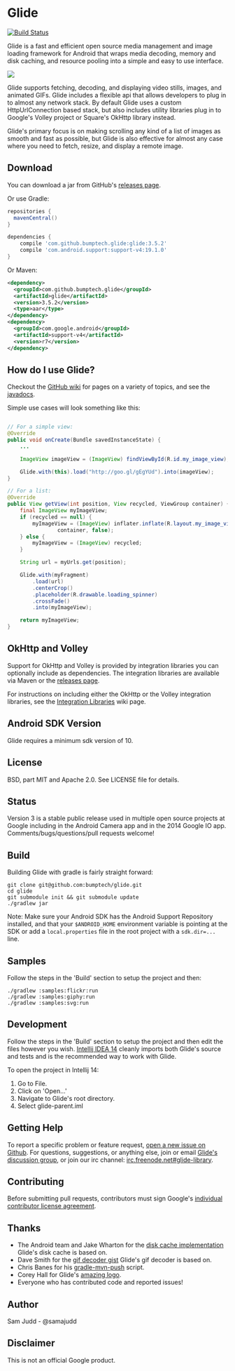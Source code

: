 Glide
=====

[![Build Status](https://travis-ci.org/bumptech/glide.svg?branch=master)](https://travis-ci.org/bumptech/glide)

Glide is a fast and efficient open source media management and image loading framework for Android that wraps media
decoding, memory and disk caching, and resource pooling into a simple and easy to use interface.

![](static/glide_logo.png)

Glide supports fetching, decoding, and displaying video stills, images, and animated GIFs. Glide includes a flexible api
that allows developers to plug in to almost any network stack. By default Glide uses a custom HttpUrlConnection based
stack, but also includes utility libraries plug in to Google's Volley project or Square's OkHttp library instead.

Glide's primary focus is on making scrolling any kind of a list of images as smooth and fast as possible, but Glide is
also effective for almost any case where you need to fetch, resize, and display a remote image.

Download
--------
You can download a jar from GitHub's [releases page][1].

Or use Gradle:

```groovy
repositories {
  mavenCentral()
}

dependencies {
    compile 'com.github.bumptech.glide:glide:3.5.2'
    compile 'com.android.support:support-v4:19.1.0'
}
```

Or Maven:

```xml
<dependency>
  <groupId>com.github.bumptech.glide</groupId>
  <artifactId>glide</artifactId>
  <version>3.5.2</version>
  <type>aar</type>
</dependency>
<dependency>
  <groupId>com.google.android</groupId>
  <artifactId>support-v4</artifactId>
  <version>r7</version>
</dependency>
```

How do I use Glide?
-------------------
Checkout the [GitHub wiki][2] for pages on a variety of topics, and see the [javadocs][3].

Simple use cases will look something like this:

```Java

// For a simple view:
@Override
public void onCreate(Bundle savedInstanceState) {
    ...

    ImageView imageView = (ImageView) findViewById(R.id.my_image_view);

    Glide.with(this).load("http://goo.gl/gEgYUd").into(imageView);
}

// For a list:
@Override
public View getView(int position, View recycled, ViewGroup container) {
    final ImageView myImageView;
    if (recycled == null) {
        myImageView = (ImageView) inflater.inflate(R.layout.my_image_view,
                container, false);
    } else {
        myImageView = (ImageView) recycled;
    }

    String url = myUrls.get(position);

    Glide.with(myFragment)
        .load(url)
        .centerCrop()
        .placeholder(R.drawable.loading_spinner)
        .crossFade()
        .into(myImageView);

    return myImageView;
}

```

OkHttp and Volley
-----------------
Support for OkHttp and Volley is provided by integration libraries you can optionally include as dependencies. The
integration libraries are available via Maven or the [releases page][1].

For instructions on including either the OkHttp or the Volley integration libraries, see the
[Integration Libraries][12] wiki page.

Android SDK Version
-------------------
Glide requires a minimum sdk version of 10.

License
-------
BSD, part MIT and Apache 2.0. See LICENSE file for details.

Status
------
Version 3 is a stable public release used in multiple open source projects at Google including in the Android Camera
app and in the 2014 Google IO app. Comments/bugs/questions/pull requests welcome!

Build
------
Building Glide with gradle is fairly straight forward:

```
git clone git@github.com:bumptech/glide.git
cd glide
git submodule init && git submodule update
./gradlew jar
```

Note: Make sure your Android SDK has the Android Support Repository installed, and that your `$ANDROID_HOME` environment
variable is pointing at the SDK or add a `local.properties` file in the root project with a `sdk.dir=...` line.

Samples
-------
Follow the steps in the 'Build' section to setup the project and then:

```
./gradlew :samples:flickr:run
./gradlew :samples:giphy:run
./gradlew :samples:svg:run
```

Development
-----------
Follow the steps in the 'Build' section to setup the project and then edit the files however you wish.
[Intellij IDEA 14][4] cleanly imports both Glide's source and tests and is the recommended way to work with Glide.

To open the project in Intellij 14:

1. Go to File.
2. Click on 'Open...'
3. Navigate to Glide's root directory.
4. Select glide-parent.iml

Getting Help
------------
To report a specific problem or feature request, [open a new issue on Github][5]. For questions, suggestions, or
anything else, join or email [Glide's discussion group][6], or join our irc channel: [irc.freenode.net#glide-library][13].

Contributing
------------
Before submitting pull requests, contributors must sign Google's [individual contributor license agreement][7].

Thanks
------
* The Android team and Jake Wharton for the [disk cache implementation][8] Glide's disk cache is based on.
* Dave Smith for the [gif decoder gist][9] Glide's gif decoder is based on.
* Chris Banes for his [gradle-mvn-push][10] script.
* Corey Hall for Glide's [amazing logo][11].
* Everyone who has contributed code and reported issues!

Author
------
Sam Judd - @samajudd

Disclaimer
---------
This is not an official Google product.

[1]: https://github.com/bumptech/glide/releases
[2]: https://github.com/bumptech/glide/wiki
[3]: http://bumptech.github.io/glide/javadocs/latest/index.html
[4]: https://www.jetbrains.com/idea/download/
[5]: https://github.com/bumptech/glide/issues/new?body=**Glide%20Version/Integration%20library%20(if%20any)**:%0A**Device/Android%20Version**:%0A**Issue%20details/Repro%20steps**:%0A%0A**Glide%20load%20line**:%0A```%0AGlide.with(context)...%3B%0A```%0A%0A**Stack%20trace**:%0A```%0Apaste%20stack%20trace%20here%0A```
[6]: https://groups.google.com/forum/#!forum/glidelibrary
[7]: https://developers.google.com/open-source/cla/individual
[8]: https://github.com/JakeWharton/DiskLruCache
[9]: https://gist.github.com/devunwired/4479231
[10]: https://github.com/chrisbanes/gradle-mvn-push
[11]: static/glide_logo.png
[12]: https://github.com/bumptech/glide/wiki/Integration-Libraries
[13]: http://webchat.freenode.net/?channels=glide-library
